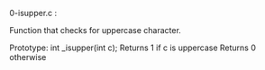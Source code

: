 0-isupper.c : 

Function that checks for uppercase character.

Prototype: int _isupper(int c);
Returns 1 if c is uppercase
Returns 0 otherwise


